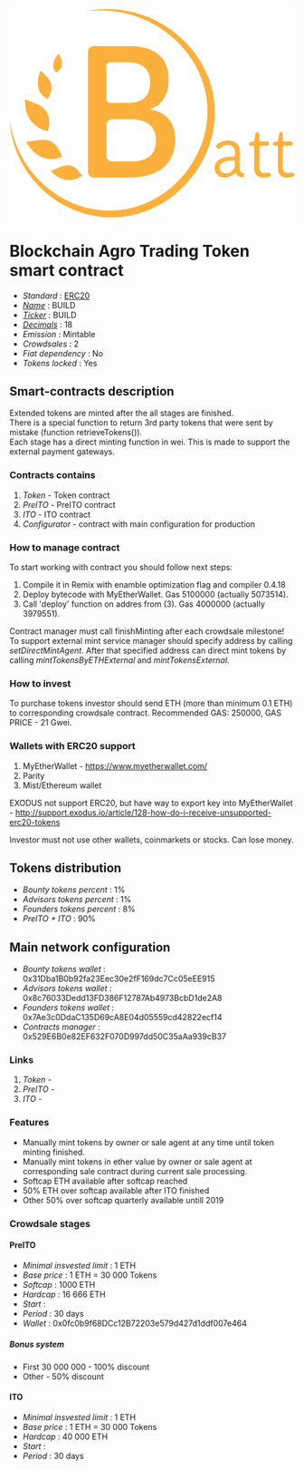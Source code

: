 ![Blockchain Agro Trading Token](logo.svg "Blockchain Agro Trading Token")

# Blockchain Agro Trading Token smart contract

* _Standard_                                                                            : [ERC20](https://github.com/ethereum/EIPs/blob/master/EIPS/eip-20.md)
* _[Name](https://github.com/ethereum/EIPs/blob/master/EIPS/eip-20.md#name)_            : BUILD
* _[Ticker](https://github.com/ethereum/EIPs/blob/master/EIPS/eip-20.md#symbol)_        : BUILD
* _[Decimals](https://github.com/ethereum/EIPs/blob/master/EIPS/eip-20.md#decimals)_    : 18
* _Emission_                                                                            : Mintable
* _Crowdsales_                                                                          : 2
* _Fiat dependency_                                                                     : No
* _Tokens locked_                                                                       : Yes

## Smart-contracts description

Extended tokens are minted after the all stages are finished.  
There is a special function to return 3rd party tokens that were sent by mistake (function retrieveTokens()).  
Each stage has a direct minting function in wei. This is made to support the external payment gateways.

### Contracts contains
1. _Token_ - Token contract
2. _PreITO_ - PreITO contract
3. _ITO_ - ITO contract
4. _Configurator_ - contract with main configuration for production

### How to manage contract
To start working with contract you should follow next steps:
1. Compile it in Remix with enamble optimization flag and compiler 0.4.18
2. Deploy bytecode with MyEtherWallet. Gas 5100000 (actually 5073514).
3. Call 'deploy' function on addres from (3). Gas 4000000 (actually 3979551). 

Contract manager must call finishMinting after each crowdsale milestone!
To support external mint service manager should specify address by calling _setDirectMintAgent_. After that specified address can direct mint tokens by calling _mintTokensByETHExternal_ and _mintTokensExternal_.

### How to invest
To purchase tokens investor should send ETH (more than minimum 0.1 ETH) to corresponding crowdsale contract.
Recommended GAS: 250000, GAS PRICE - 21 Gwei.

### Wallets with ERC20 support
1. MyEtherWallet - https://www.myetherwallet.com/
2. Parity 
3. Mist/Ethereum wallet

EXODUS not support ERC20, but have way to export key into MyEtherWallet - http://support.exodus.io/article/128-how-do-i-receive-unsupported-erc20-tokens

Investor must not use other wallets, coinmarkets or stocks. Can lose money.

## Tokens distribution

* _Bounty tokens percent_       : 1% 
* _Advisors tokens percent_     : 1%
* _Founders tokens percent_     : 8% 
* _PreITO + ITO_                : 90%

## Main network configuration

* _Bounty tokens wallet_        : 0x31Dba1B0b92fa23Eec30e2fF169dc7Cc05eEE915
* _Advisors tokens wallet_      : 0x8c76033Dedd13FD386F12787Ab4973BcbD1de2A8
* _Founders tokens wallet_      : 0x7Ae3c0DdaC135D69cA8E04d05559cd42822ecf14
* _Contracts manager_           : 0x529E6B0e82EF632F070D997dd50C35aAa939cB37

### Links
1. _Token_ -
2. _PreITO_ -
3. _ITO_ -

### Features
* Manually mint tokens by owner or sale agent at any time until token minting finished. 
* Manually mint tokens in ether value by owner or sale agent at corresponding sale contract during current sale processing.  
* Softcap ETH available after softcap reached
* 50% ETH over softcap available after ITO finished
* Other 50% over softcap quarterly available untill 2019

### Crowdsale stages

#### PreITO
* _Minimal insvested limit_     : 1 ETH
* _Base price_                  : 1 ETH = 30 000 Tokens
* _Softcap_                     : 1000 ETH
* _Hardcap_                     : 16 666 ETH
* _Start_                       : 
* _Period_                      : 30 days
* _Wallet_                      : 0x0fc0b9f68DCc12B72203e579d427d1ddf007e464

##### Bonus system
* First 30 000 000 - 100% discount
* Other - 50% discount

#### ITO
* _Minimal insvested limit_     : 1 ETH
* _Base price_                  : 1 ETH = 30 000 Tokens
* _Hardcap_                     : 40 000 ETH
* _Start_                       : 
* _Period_                      : 30 days

